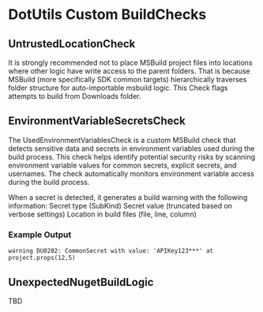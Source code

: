 # DotUtils Custom BuildChecks

## UntrustedLocationCheck
It is strongly recommended not to place MSBuild project files into locations where other logic have write access to the parent folders.
That is because MSBuild (more specifically SDK common targets) hierarchically traverses folder structure for auto-importable msbuild logic.
This Check flags attempts to build from Downloads folder.

## EnvironmentVariableSecretsCheck
The UsedEnvironmentVariablesCheck is a custom MSBuild check that detects sensitive data and secrets in environment variables used during the build process. This check helps identify potential security risks by scanning environment variable values for common secrets, explicit secrets, and usernames.
The check automatically monitors environment variable access during the build process. 

When a secret is detected, it generates a build warning with the following information:
Secret type (SubKind)
Secret value (truncated based on verbose settings)
Location in build files (file, line, column)

### Example Output
`warning DU0202: CommonSecret with value: 'APIKey123***' at project.props(12,5)`

## UnexpectedNugetBuildLogic
TBD
